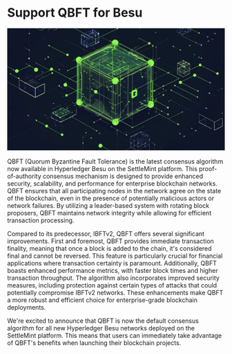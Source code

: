 # Support QBFT for Besu

![Changelog Image](../static/img/releases/support-qbft-for-besu.png)

QBFT (Quorum Byzantine Fault Tolerance) is the latest consensus algorithm now available in Hyperledger Besu on the SettleMint platform. This proof-of-authority consensus mechanism is designed to provide enhanced security, scalability, and performance for enterprise blockchain networks. QBFT ensures that all participating nodes in the network agree on the state of the blockchain, even in the presence of potentially malicious actors or network failures. By utilizing a leader-based system with rotating block proposers, QBFT maintains network integrity while allowing for efficient transaction processing.

Compared to its predecessor, IBFTv2, QBFT offers several significant improvements. First and foremost, QBFT provides immediate transaction finality, meaning that once a block is added to the chain, it's considered final and cannot be reversed. This feature is particularly crucial for financial applications where transaction certainty is paramount. Additionally, QBFT boasts enhanced performance metrics, with faster block times and higher transaction throughput. The algorithm also incorporates improved security measures, including protection against certain types of attacks that could potentially compromise IBFTv2 networks. These enhancements make QBFT a more robust and efficient choice for enterprise-grade blockchain deployments.

We're excited to announce that QBFT is now the default consensus algorithm for all new Hyperledger Besu networks deployed on the SettleMint platform. This means that users can immediately take advantage of QBFT's benefits when launching their blockchain projects.
